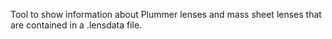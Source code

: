 Tool to show information about Plummer lenses and mass sheet lenses
that are contained in a .lensdata file.
